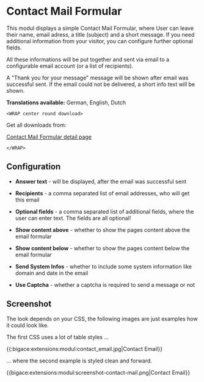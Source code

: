 # Contact Mail Formular

This modul displays a simple Contact Mail Formular, where User can leave their name, email adress, a title (subject) and a short message.
If you need additional information from your visitor, you can configure further optional fields.

All these informations will be put together and sent via email to a configurable email account (or a list of recipients).

A "Thank you for your message" message will be shown after email was successful sent. If the email could not be delivered, a short info text will be shown.

__Translations available:__ German, English, Dutch


`<WRAP center round download>`

Get all downloads from:

[Contact Mail Formular detail page](http://www.bigace.de/plugins/detail/5-Contact+Mail+Formular)

`</WRAP>`

## Configuration


*  **Answer text** -  will be displayed, after the email was successful sent

*  **Recipients** - a comma separated list of email addresses, who will get this email

*  **Optional fields** - a comma separated list of additional fields, where the user can enter text. The fields are all optional! 

*  **Show content above** - whether to show the pages content above the email formular

*  **Show content below** - whether to show the pages content below the email formular

*  **Send System Infos** - whether to include some system information like domain and date in the email

*  **Use Captcha** - whether a captcha is required to send a message or not

## Screenshot

The look depends on your CSS, the following images are just examples how it could look like.

The first CSS uses a lot of table styles ...

{{:bigace:extensions:modul:contact_email.jpg|Contact Email}}

... where the second example is styled clean and forward.

{{bigace:extensions:modul:screenshot-contact-mail.png|Contact Email}}

